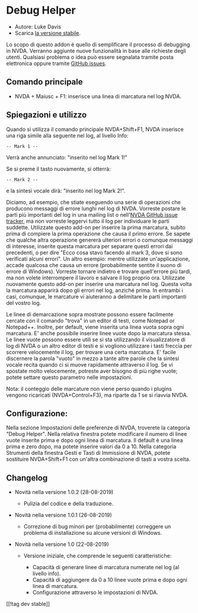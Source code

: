 # Debug Helper #

* Autore: Luke Davis
* Scarica [la versione stabile][1].

Lo scopo di questo addon è quello di semplificare il processo di debugging
in NVDA. Verranno aggiunte nuove funzionalità in base alle richieste degli
utenti. Qualsiasi problema o idea può essere segnalata tramite posta
elettronica oppure tramite [GitHub
issues](https://github.com/XLTechie/debugHelper).

## Comando principale

* NVDA + Maiusc + F1: inserisce una linea di marcatura nel log NVDA.

## Spiegazioni e utilizzo

Quando si utilizza il comando principale NVDA+Shift+F1, NVDA inserisce una
riga simile alla seguente nel log, al livello Info:

``` -- Mark 1 -- ```

Verrà anche annunciato: "inserito nel log Mark 1!"

Se si preme il tasto nuovamente, si otterrà:

``` -- Mark 2 -- ```

e la sintesi vocale dirà: "inserito nel log Mark 2!".

Diciamo, ad esempio, che stiate eseguendo una serie di operazioni che
producono messaggi di errore lunghi nel log di NVDA. Vorreste postare le
parti più importanti del log in una mailing list o nell'[NVDA GitHub issue
tracker](https://github.com/nvaccess/nvda/issues), ma non vorreste leggervi
tutto il log per individuare le parti suddette. Utilizzate questo add-on per
inserire la prima marcatura, subito prima di compiere la prima operazione
che causa il primo errore. Se sapete che qualche altra operazione genererà
ulteriori errori o comunque messaggi di interesse, inserite questa marcatura
per separare questi errori dai precedenti, o per dire "Ecco cosa stavo
facendo al mark 3, dove si sono verificati alcuni errori". Un altro esempio:
mentre utilizzate un'applicazione, accade qualcosa che causa un errore
(probabilmente sentite il suono di errore di Windows). Vorreste tornare
indietro e trovare quell'errore più tardi, ma non volete interrompere il
lavoro e salvare il log proprio ora. Utilizzate nuovamente questo add-on per
inserire una marcatura nel log. Questa volta la marcatura apparirà dopo gli
errori nel log, anziché prima. In entrambi i casi, comunque, le marcature vi
aiuteranno a delimitare le parti importanti del vostro log.

Le linee di demarcazione sopra mostrate possono essere facilmente cercate
con il comando "trova" in un editor di testi, come Notepad or
Notepad++. Inoltre, per default, viene inserita una linea vuota sopra ogni
marcatura. E' anche possibile inserire linee vuote dopo la marcatura
stessa. Le linee vuote possono essere utili se si sta utilizzando il
visualizzatore di log di NVDA o un altro editor di testi e si vogliono
utilizzare i tasti freccia per scorrere velocemente il log, per trovare una
certa marcatura. E' facile discernere la parola "vuoto" in mezzo a tante
altre parole che la sintesi vocale recita quando ci si muove rapidamente
attraverso il log. Se vi spostate molto velocemente, potreste aver bisogno
di più righe vuote; potete settare questo parametro nelle impostazioni.

Nota: il conteggio delle marcature non viene perso quando i plugins vengono
ricaricati (NVDA+Control+F3), ma riparte da 1 se si riavvia NVDA.

## Configurazione:

Nella sezione Impostazioni delle preferenze di NVDA, troverete la categoria
"Debug Helper". Nella relativa finestra potete modificare il numero di linee
vuote inserite prima e dopo ogni linea di marcatura. Il default è una linea
prima e zero dopo, ma potete inserire valori da 0 a 10. Nella categoria
Strumenti della finestra Gesti e Tasti di Immissione di NVDA, potete
sostituire NVDA+Shift+F1 con un'altra combinazione di tasti a vostra scelta.

## Changelog

* Novità nella versione 1.0.2 (28-08-2019)

    - Pulizia del codice e della traduzione.

* Novità nella versione 1.0.1 (26-08-2019)

    - Correzione di bug minori per (probabilmente) correggere un problema di
      installazione su alcune versioni di Windows.

* Novità nella versione 1.0 (22-08-2019)

    - Versione iniziale, che comprende le seguenti caratteristiche:

        + Capacità di generare linee di marcatura numerate nel log (al
          livello info).
        + Capacità di aggiungere da 0 a 10 linee vuote prima e dopo ogni
          linea di marcatura.
        + Configurazione attraverso le impostazioni di NVDA.

[[!tag dev stable]]

[1]: https://addons.nvda-project.org/files/get.php?file=debughelper
